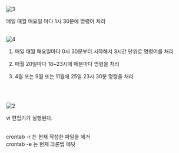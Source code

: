
![3](https://github.com/fxzz/CentOS/assets/3148006/3d265ae7-7f5b-4083-b38b-fa172f0a6fc5)


매일 매월 매요일 마다 1시 30분에 명령어 처리
<br>
<br>

![4](https://github.com/fxzz/CentOS/assets/3148006/8909cb59-4384-42b1-9204-9c7028060157)

1. 매일 매월 매요일마다 0시 30분부터 시작해서 3시간 단위로 명령어를 처리

2. 매월 20일마다 18~23시에 매분마다 명령을 처리

3. 4월 또는 9월 또는 11월에 25일 23시 30분 명령을 처리


<br>
<br>

![2](https://github.com/fxzz/CentOS/assets/3148006/326fb6ca-6981-4f0c-9ed5-4d00cb4f8b13)

vi 편집기가 실행된다.
<br>
<br>

 crontab -r 는 현재 작성한 파일을 제거
 <br>
crontab -e 는 현재 크론텝 에딧
